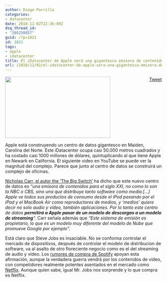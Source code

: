 ```yaml
---
author: Diego Parrilla
categories:
- datacenter
date: 2010-11-02T22:36:09Z
dsq_thread_id:
- "205258857"
guid: /?p=1821
id: 1821
tags:
- apple
- idatacenter
title: El iDatacenter de Apple será una gigantesca emisora de contenidos
url: /2010/11/02/el-idatacenter-de-apple-sera-una-gigantesca-emisora-de-contenidos/
---
```


<div style="float: right; margin-left: 10px;">
  <a href="https://twitter.com/share" class="twitter-share-button" data-via="nubeblog" data-hashtags="apple,idatacenter" data-count="vertical" data-url="/2010/11/02/el-idatacenter-de-apple-sera-una-gigantesca-emisora-de-contenidos/">Tweet</a>
</div>

[<img class="alignright size-full wp-image-1824" title="apple-flogos" src="/wp-content/uploads/apple-flogos.jpg" alt="" width="338" height="197" srcset="/wp-content/uploads/apple-flogos.jpg 422w, /wp-content/uploads/apple-flogos-300x174.jpg 300w" sizes="(max-width: 338px) 100vw, 338px" />](/wp-content/uploads/apple-flogos.jpg)

Apple está construyendo un centro de datos gigantesco en Maiden, Carolina del Norte. Este iDatacenter ocupa casi 50.000 metros cuadrados y ha costado casi 1000 millones de dólares, quintuplicando al que tiene Apple en Newark en California. El siguiente video en YouTube se puede ver la magnitud del complejo. Parece que junto al centro de datos se construirá un complejo de oficinas.



[Nicholas Carr, el autor the &#8216;The Big Switch&#8217;](/2008/11/04/the-big-switch-de-nicholas-carr-el-libro-de-cabecera-del-cloud-computing/) ha dicho que este nuevo centro de datos es _&#8220;una emisora de contenidos para el siglo XXI, no como lo son la NBC o CBS, sino una que distribuye tanto software como media.[&#8230;] Apple ve todos sus productos de consumo desde el iPod pasando por el iPad y el MacBook Air como reproductores de medios, y &#8216;medios&#8217; quiere decir no solo audio y vídeo, también aplicaciones. Por lo tanto este centro de datos **permitirá a Apple pasar de un modelo de descargas a un modelo de streaming**&#8220;._ Carr señala además que _&#8220;Este sistema de emisión es propietario, lo que es un modelo muy diferente del modelo de Nube que promueve Google por ejemplo&#8221;._

Está claro que Steve Jobs es insaciable. No se conforma controlar el mercado de dispositivos, después de controlar el modelo de distribucion de software, va al asalto de otro floreciente negocio como es el del streaming de audio y vídeo. Los [rumores de compra de Spotify](http://appleweblog.com/2010/10/apple-en-conversaciones-para-comprar-spotify) apoyan esta afirmación, aunque la verdadera guerra vendrá por los contenidos de vídeo, con competidores realmente potentes asentados en el mercado como [Netflix](/2010/10/28/el-caso-de-exito-de-netflix-como-una-gran-corporacion-migra-a-la-nube-publica/). Aunque quien sabe, igual Mr. Jobs nos sorprende y lo que compra es Netflix.
